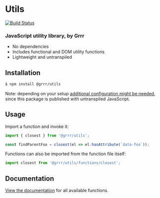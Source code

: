 # Utils

[![Build Status](https://travis-ci.com/grrr-amsterdam/grrr-utils.svg?branch=master)](https://travis-ci.com/grrr-amsterdam/grrr-utils)


### JavaScript utility library, by Grrr

- No dependencies
- Includes functional and DOM utility functions
- Lightweight and untranspiled

## Installation

```sh
$ npm install @grrr/utils
```

Note: depending on your setup [additional configuration might be needed](https://github.com/grrr-amsterdam/grrr-utils/wiki/Usage-with-build-tools), since this package is published with untranspiled JavaScript.

## Usage

Import a function and invoke it:

```js
import { closest } from '@grrr/utils';

const findParentFoo = closest(el => el.hasAttribute(`data-foo`));
```

Functions can also be imported from the function file itself:

```js
import closest from '@grrr/utils/functions/closest';
```

## Documentation

[View the documentation](https://github.com/grrr-amsterdam/grrr-utils/tree/master/docs) for all available functions.
